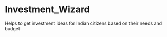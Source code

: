 # Investment_Wizard
Helps to get investment ideas for Indian citizens based on their needs and budget
